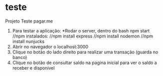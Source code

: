 # teste
Projeto Teste pagar.me

1. Para testar a aplicação:
  *Rodar o server, dentro do bash npm start
  //npm instalados:
      //npm install express
      //npm install nodemon
      //npm install nunjucks
2. Abrir no navegador o localhost:3000
3. Clique no botão do lado direito para realizar uma transação (guarda no banco)
4. Clique no botão de consultar saldo na pagina inicial para ver o saldo a receber e disponivel